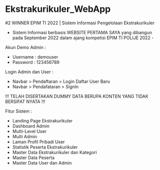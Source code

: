 # Ekstrakurikuler_WebApp
#2 WINNER EPIM TI 2022 | Sistem Informasi Pengelolaan Ekstrakurikuler
- Sistem Informasi berbasis WEBSITE PERTAMA SAYA yang dibangun pada September 2022 dalam ajang kompetisi EPIM TI POLIJE 2022 -

Akun Demo Admin :
- Username : demouser
- Password : 123456789

Login Admin dan User :
- Navbar > Pendaftaran > Login
Daftar User Baru
- Navbar > Pendafataran > SignIn

!!! TELAH DISERTAKAN DUMMY DATA BERUPA KONTEN YANG TIDAK BERSIFAT NYATA !!!

Fitur Sistem :
- Landing Page Ekstrakurikuler
- Dashboard Admin
- Multi-Level User
- Multi Admin
- Laman Profil Pribadi User
- Statistik Peserta Ekstrakurikuler
- Master Data Ekstrakurikuler dan Kategori
- Master Data Peserta
- Master Data User dan Admin
